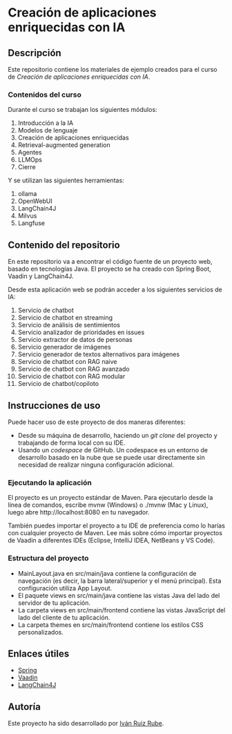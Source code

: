 # Creación de aplicaciones enriquecidas con IA

## Descripción
Este repositorio contiene los materiales de ejemplo creados para el curso de *Creación de aplicaciones enriquecidas 
con IA*.

### Contenidos del curso
Durante el curso se trabajan los siguientes módulos:

1. Introducción a la IA
2. Modelos de lenguaje
3. Creación de aplicaciones enriquecidas
4. Retrieval-augmented generation
5. Agentes
6. LLMOps
7. Cierre

Y se utilizan las siguientes herramientas:
1. ollama
2. OpenWebUI
3. LangChain4J
4. Milvus
5. Langfuse

## Contenido del repositorio
En este repositorio va a encontrar el código fuente de un proyecto web, basado en tecnologías Java.
El proyecto se ha creado con Spring Boot, Vaadin y LangChain4J.

Desde esta aplicación web se podrán acceder a los siguientes servicios de IA:
1. Servicio de chatbot
2. Servicio de chatbot en streaming
3. Servicio de análisis de sentimientos
4. Servicio analizador de prioridades en issues
5. Servicio extractor de datos de personas
6. Servicio generador de imágenes
7. Servicio generador de textos alternativos para imágenes
8. Servicio de chatbot con RAG naive
9. Servicio de chatbot con RAG avanzado
10. Servicio de chatbot con RAG modular
11. Servicio de chatbot/copiloto


## Instrucciones de uso
Puede hacer uso de este proyecto de dos maneras diferentes: 
- Desde su máquina de desarrollo, haciendo un *git clone* del proyecto y trabajando de forma local con su IDE. 
- Usando un *codespace* de GitHub. Un codespace es un entorno de desarrollo basado en la nube que se puede usar 
  directamente sin necesidad de realizar ninguna configuración adicional.


### Ejecutando la aplicación
El proyecto es un proyecto estándar de Maven. Para ejecutarlo desde la línea de comandos, escribe mvnw (Windows) o ./mvnw (Mac y Linux), luego abre http://localhost:8080 en tu navegador.

También puedes importar el proyecto a tu IDE de preferencia como lo harías con cualquier proyecto de Maven. Lee más sobre cómo importar proyectos de Vaadin a diferentes IDEs (Eclipse, IntelliJ IDEA, NetBeans y VS Code).

### Estructura del proyecto
- MainLayout.java en src/main/java contiene la configuración de navegación (es decir, la barra lateral/superior y el 
menú principal). Esta configuración utiliza App Layout.
- El paquete views en src/main/java contiene las vistas Java del lado del servidor de tu aplicación.
- La carpeta views en src/main/frontend contiene las vistas JavaScript del lado del cliente de tu aplicación.
- La carpeta themes en src/main/frontend contiene los estilos CSS personalizados.

## Enlaces útiles
- [Spring](https://spring.io)
- [Vaadin](https://vaadin.com)
- [LangChain4J](https://docs.langchain4j.dev/)

## Autoría
Este proyecto ha sido desarrollado por [Iván Ruiz Rube](https://www.linkedin.com/in/iv%C3%A1n-ruiz-rube-0970331a).



